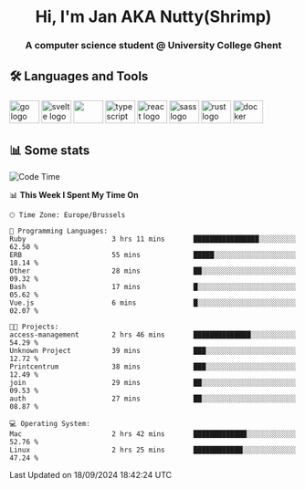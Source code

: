 <h1 align="center">Hi, I'm Jan AKA Nutty(Shrimp)</h1>
<h3 align="center">A computer science student @ University College Ghent</h3>

<h2 align="left">🛠️ Languages and Tools</h2>

###

<div align="left">
  <img src="https://cdn.jsdelivr.net/gh/devicons/devicon/icons/go/go-original.svg" height="40" width="52" alt="go logo"  />
  <img src="https://cdn.jsdelivr.net/gh/devicons/devicon@latest/icons/svelte/svelte-original.svg"  height="40" width="52" alt="svelte logo" />
  <img src="https://cdn.jsdelivr.net/gh/devicons/devicon@latest/icons/tailwindcss/tailwindcss-original.svg" height="40" width="52" />
  <img src="https://cdn.jsdelivr.net/gh/devicons/devicon/icons/typescript/typescript-original.svg" height="40" width="52" alt="typescript logo"  />
  <img src="https://cdn.jsdelivr.net/gh/devicons/devicon/icons/react/react-original.svg" height="40" width="52" alt="react logo"  />
  <img src="https://cdn.jsdelivr.net/gh/devicons/devicon/icons/sass/sass-original.svg" height="40" width="52" alt="sass logo"  />
  <img src="https://cdn.jsdelivr.net/gh/devicons/devicon@latest/icons/rust/rust-original.svg" height="40" width="52" alt="rust logo" />
  <img src="https://cdn.jsdelivr.net/gh/devicons/devicon/icons/docker/docker-original.svg" height="40" width="52" alt="docker logo"  />
</div>

<h2>📊 Some stats</h2>

<!--START_SECTION:waka-->
![Code Time](http://img.shields.io/badge/Code%20Time-5%2C021%20hrs%2051%20mins-blue)

📊 **This Week I Spent My Time On** 

```text
🕑︎ Time Zone: Europe/Brussels

💬 Programming Languages: 
Ruby                     3 hrs 11 mins       ████████████████░░░░░░░░░   62.50 % 
ERB                      55 mins             █████░░░░░░░░░░░░░░░░░░░░   18.14 % 
Other                    28 mins             ██░░░░░░░░░░░░░░░░░░░░░░░   09.32 % 
Bash                     17 mins             █░░░░░░░░░░░░░░░░░░░░░░░░   05.62 % 
Vue.js                   6 mins              █░░░░░░░░░░░░░░░░░░░░░░░░   02.07 % 

🐱‍💻 Projects: 
access-management        2 hrs 46 mins       ██████████████░░░░░░░░░░░   54.29 % 
Unknown Project          39 mins             ███░░░░░░░░░░░░░░░░░░░░░░   12.72 % 
Printcentrum             38 mins             ███░░░░░░░░░░░░░░░░░░░░░░   12.49 % 
join                     29 mins             ██░░░░░░░░░░░░░░░░░░░░░░░   09.53 % 
auth                     27 mins             ██░░░░░░░░░░░░░░░░░░░░░░░   08.87 % 

💻 Operating System: 
Mac                      2 hrs 42 mins       █████████████░░░░░░░░░░░░   52.76 % 
Linux                    2 hrs 25 mins       ████████████░░░░░░░░░░░░░   47.24 % 
```


 Last Updated on 18/09/2024 18:42:24 UTC
<!--END_SECTION:waka-->
